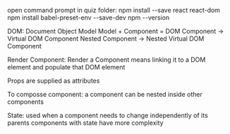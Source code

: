 open command prompt in quiz folder:
	npm install --save react react-dom
	npm install babel-preset-env --save-dev
	npm --version

	
DOM: Document Object Model
	Model + Component = DOM
	Component -> Virtual DOM Component
	Nested Component -> Nested Virtual DOM Component
	
Render Component:
	Render a Component means linking it to a DOM element and populate that DOM element

Props are supplied as attributes

To composse component:
	a component can be nested inside other components

State:
	used when a component needs to change independently of its parents
	components with state have more complexity
	


